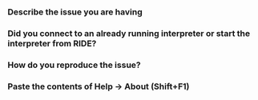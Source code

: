 ### Describe the issue you are having
<!-- Ride Issue -->

### Did you connect to an already running interpreter or start the interpreter from RIDE?
<!-- Connect/Start an interpreter -->

### How do you reproduce the issue?
<!-- instructions to reproduce -->

### Paste the contents of Help → About (Shift+F1)
<!-- Paste Here -->

